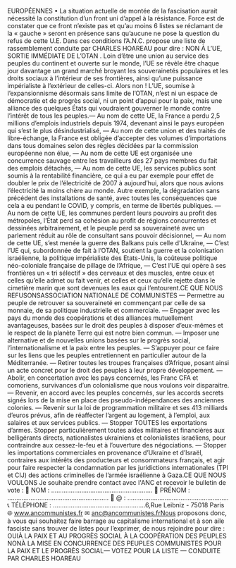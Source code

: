 EUROPÉENNES
• La situation actuelle de montée de la fascisation aurait nécessité la constitution d’un 
front uni d’appel à la résistance. Force est de constater que ce front n’existe pas et 
qu’au moins 6 listes se réclamant de la « gauche » seront en présence sans qu’aucune ne 
pose la question du refus de cette U.E. Dans ces conditions l’A.N.C. propose une liste 
de rassemblement conduite par CHARLES HOAREAU  pour dire : NON À L’UE, SORTIE 
IMMÉDIATE DE L’OTAN .
Loin d’être une union au service des peuples du continent et ouverte sur le monde, l’UE se 
révèle être chaque jour davantage un grand marché broyant les souverainetés populaires 
et les droits sociaux à l’intérieur de ses frontières, ainsi qu’une puissance impérialiste à 
l’extérieur de celles-ci. 
 Alors non ! L’UE, soumise à l’expansionnisme désormais sans limite de l’OTAN, 
n’est ni un espace de démocratie et de progrès social, ni un point d’appui pour la 
paix, mais une alliance des quelques États qui voudraient gouverner le monde contre 
l’intérêt de tous les peuples.—  Au nom de cette UE, la France a perdu 
2,5 millions d’emplois industriels depuis 1974, 
devenant ainsi le pays européen qui s’est le plus 
désindustrialisé,
—  Au nom de cette union et des traités de 
libre-échange, la France est obligée d’accepter 
des volumes d’importations dans tous domaines 
selon des règles décidées par la commission 
européenne non élue,
—  Au nom de cette UE est organisée une 
concurrence sauvage entre les travailleurs des 
27 pays membres du fait des emplois détachés,
—  Au nom de cette UE, les services publics 
sont soumis à la rentabilité financière, ce qui 
a eu par exemple pour effet de doubler le prix de l’électricité de 2007 à aujourd’hui, alors 
que nous avions l’électricité la moins chère 
au monde. Autre exemple, la dégradation sans 
précédent des installations de santé, avec 
toutes les conséquences que cela a eu pendant 
le COVID, y compris, en terme de libertés 
publiques. 
—  Au nom de cette UE, les communes 
perdent leurs pouvoirs au profit des métropoles, 
l’État perd sa cohésion au profit de régions 
concurrentes et dessinées arbitrairement, et le 
peuple perd sa souveraineté avec un parlement 
réduit au rôle de consultant sans pouvoir 
décisionnel,
—  Au nom de cette UE, s’est menée la guerre 
des Balkans puis celle d’Ukraine,
—  C’est l’UE qui, subordonnée de fait à l’OTAN, 
soutient la guerre et la colonisation israélienne, 
la politique impérialiste des Etats-Unis, la 
coûteuse politique néo-coloniale française de 
pillage de l’Afrique,
—  C’est l’UE qui opère à ses frontières un « tri 
sélectif » des cerveaux et des muscles, entre 
ceux et celles qu’elle admet ou fait venir, et celles 
et ceux qu’elle rejette dans le cimetière marin 
que sont devenues les eaux qui l’entourent.CE QUE NOUS  
REFUSONSASSOCIATION NATIONALE DE COMMUNISTES
— Permettre au peuple de retrouver sa 
souveraineté en commençant par celle de 
sa monnaie, de sa politique industrielle et 
commerciale.
— Engager avec les pays du monde des 
coopérations et des alliances mutuellement 
avantageuses, basées sur le droit des peuples 
à disposer d’eux-mêmes et le respect de la 
planète Terre qui est notre bien commun.
—  Imposer une alternative et de nouvelles unions 
basées sur le progrès social, l’internationalisme 
et la paix entre les peuples. 
—  S’appuyer pour ce faire sur les liens que les 
peuples entretiennent en particulier autour de 
la Méditerranée.
— Retirer toutes les troupes françaises d’Afrique, posant ainsi un acte concret pour le 
droit des peuples à leur propre développement.
—  Abolir, en concertation avec les pays 
concernés, les Franc CFA et comoriens, 
survivances d’un colonialisme que nous voulons 
voir disparaitre.
—  Revenir, en accord avec les peuples 
concernés, sur les accords secrets signés lors de 
la mise en place des pseudo-indépendances des 
anciennes colonies. 
—  Revenir sur la loi de programmation militaire 
et ses 413 milliards d’euros prévus, afin de 
réaffecter l’argent au logement, à l’emploi, aux 
salaires et aux services publics.
— Stopper TOUTES les exportations 
d’armes. Stopper particulièrement toutes 
aides militaires et financières aux belligérants 
directs, nationalistes ukrainiens et colonialistes 
israéliens, pour contraindre aux cessez-le-feu et 
à l’ouverture des négociations.
—  Stopper les importations commerciales en 
provenance d’Ukraine et d’Israël, contraires aux 
intérêts des producteurs et consommateurs 
français, et agir pour faire respecter la 
condamnation par les juridictions internationales 
(TPI et CIJ) des actions criminelles de l’armée 
israélienne à Gaza.CE QUE NOUS  
VOULONS
Je souhaite prendre contact avec l'ANC et recevoir le bulletin de vote :
👥 NOM :   .........................................................
👤 PRÉNOM :  .........................................................
📧 @ :  ......................................................... 
📞 TÉLÉPHONE :  ....................................................6,Rue Leibniz - 75018 Paris
🌐 www.ancommunistes.fr
✉ anc@ancommunistes.frNous proposons donc, à vous qui souhaitez faire barrage au capitalisme international 
et à son aile fasciste sans trouver de listes pour l’exprimer, de nous rejoindre pour 
dire :
OUIÀ LA PAIX ET AU PROGRÈS SOCIAL
À LA COOPÉRATION DES PEUPLES NONÀ LA MISE EN CONCURRENCE 
DES PEUPLES
COMMUNISTES POUR LA PAIX ET LE PROGRÈS SOCIAL— VOTEZ POUR LA LISTE —
CONDUITE PAR  CHARLES HOAREAU
